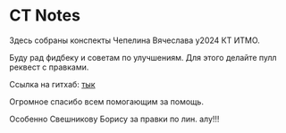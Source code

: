 # CT Notes

Здесь собраны конспекты Чепелина Вячеслава y2024 КТ ИТМО.

Буду рад фидбеку и советам по улучшениям. Для этого делайте пулл реквест с правками.

Ссылка на гитхаб: [тык](https://github.com/ct-y2024/notes)

Огромное спасибо всем помогающим за помощь. 

Особенно Свешникову Борису за правки по лин. алу!!!